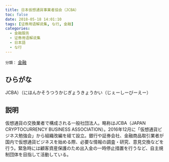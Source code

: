 ```yaml
---
title: 日本仮想通貨事業者協会（JCBA）
toc: false
date: 2018-05-18 14:01:10
tags: [证券用语解说集, な行, 金融]
categories:
  - 金融服务
  - 证券用语解说集
  - 日本語
  - な行
---
```


`分類：` [金融](/tags/金融/)

## ひらがな

JCBA）（にほんかそうつうかじぎょうきょうかい（じぇーしーびーえー）

## 説明

仮想通貨の交換業者で構成される一般社団法人。略称はJCBA（JAPAN CRYPTOCURRENCY BUSINESS ASSOCIATION）。2016年12月に「仮想通貨ビジネス勉強会」から組織改編を経て設立。銀行や証券会社、金融商品取引業者が国内で仮想通貨ビジネスを始める際、必要な情報の調査・研究、意見交換などを行う。緊急時には顧客資産保護のため出入金の一時停止措置を行うなど、自主規制団体を目指して活動している。
